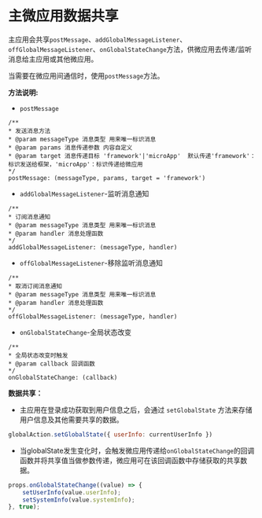 # 主微应用数据共享

主应用会共享`postMessage`、`addGlobalMessageListener`、`offGlobalMessageListener`、`onGlobalStateChange`方法，供微应用去传递/监听消息给主应用或其他微应用。

当需要在微应用间通信时，使用`postMessage`方法。

<b>方法说明: </b>

- `postMessage`

```
/**
* 发送消息方法
* @param messageType 消息类型 用来唯一标识消息
* @param params 消息传递参数 内容自定义
* @param target 消息传递目标 'framework'|'microApp'  默认传递'framework'：标识发送给框架，'microApp'：标识传递给微应用
*/
postMessage: (messageType, params, target = 'framework')
```

- `addGlobalMessageListener`-监听消息通知

```
/**
* 订阅消息通知
* @param messageType 消息类型 用来唯一标识消息
* @param handler 消息处理函数
*/
addGlobalMessageListener: (messageType, handler)
```

- `offGlobalMessageListener`-移除监听消息通知

```
/**
* 取消订阅消息通知
* @param messageType 消息类型 用来唯一标识消息
* @param handler 消息处理函数
*/
offGlobalMessageListener: (messageType, handler)
```

-  `onGlobalStateChange`-全局状态改变

```
/**
* 全局状态改变时触发
* @param callback 回调函数
*/
onGlobalStateChange: (callback)
```

<b>数据共享：</b>

- 主应用在登录成功获取到用户信息之后，会通过 `setGlobalState` 方法来存储用户信息及其他需要共享的数据。

```js
globalAction.setGlobalState({ userInfo: currentUserInfo })
```

- 当globalState发生变化时，会触发微应用传递给`onGlobalStateChange`的回调函数并将共享值当做参数传递，微应用可在该回调函数中存储获取的共享数据。

```js
props.onGlobalStateChange((value) => {
    setUserInfo(value.userInfo);
    setSystemInfo(value.systemInfo);
}, true);
```
